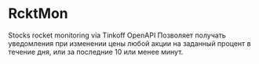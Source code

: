 # RcktMon
Stocks rocket monitoring via Tinkoff OpenAPI
Позволяет получать уведомления при изменении цены любой акции на заданный процент в течение дня, или за последние 10 или менее минут.
